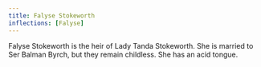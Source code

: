 ```yaml
---
title: Falyse Stokeworth
inflections: [Falyse]
---
```


Falyse Stokeworth is the heir of Lady Tanda Stokeworth. She is married to Ser Balman Byrch, but they remain childless. She has an acid tongue.


